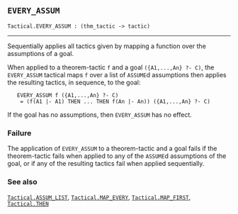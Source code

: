 ## `EVERY_ASSUM`

``` hol4
Tactical.EVERY_ASSUM : (thm_tactic -> tactic)
```

------------------------------------------------------------------------

Sequentially applies all tactics given by mapping a function over the
assumptions of a goal.

When applied to a theorem-tactic `f` and a goal `({A1,...,An} ?- C)`,
the `EVERY_ASSUM` tactical maps `f` over a list of `ASSUME`d assumptions
then applies the resulting tactics, in sequence, to the goal:

``` hol4
   EVERY_ASSUM f ({A1,...,An} ?- C)
    = (f(A1 |- A1) THEN ... THEN f(An |- An)) ({A1,...,An} ?- C)
```

If the goal has no assumptions, then `EVERY_ASSUM` has no effect.

### Failure

The application of `EVERY_ASSUM` to a theorem-tactic and a goal fails if
the theorem-tactic fails when applied to any of the `ASSUME`d
assumptions of the goal, or if any of the resulting tactics fail when
applied sequentially.

### See also

[`Tactical.ASSUM_LIST`](#Tactical.ASSUM_LIST),
[`Tactical.MAP_EVERY`](#Tactical.MAP_EVERY),
[`Tactical.MAP_FIRST`](#Tactical.MAP_FIRST),
[`Tactical.THEN`](#Tactical.THEN)
